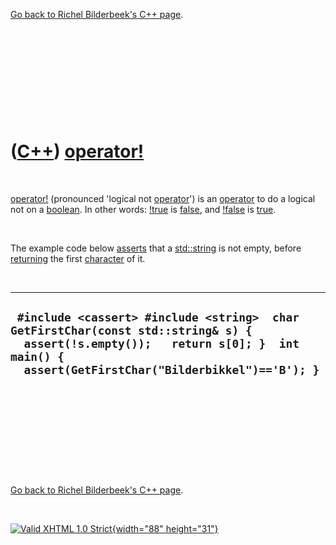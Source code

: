 

[Go back to Richel Bilderbeek's C++ page](Cpp.htm).

 

 

 

 

 

([C++](Cpp.htm)) [operator!](CppOperatorLogicalNot.htm)
=======================================================

 

[operator!](CppOperatorLogicalNot.htm) (pronounced 'logical not
[operator](CppOperator.htm)') is an [operator](CppOperator.htm) to do a
logical not on a [boolean](CppBool.htm). In other words:
[!](CppOperatorLogicalNot.htm)[true](CppTrue.htm) is
[false](CppFalse.htm), and
[!](CppOperatorLogicalNot.htm)[false](CppFalse.htm) is
[true](CppTrue.htm).

 

The example code below [asserts](CppAssert.htm) that a
[std::string](CppString.htm) is not empty, before
[returning](CppReturn.htm) the first [character](CppChar.htm) of it.

 

  ----------------------------------------------------------------------------------------------------------------------------------------------------------------------------------------
  ` #include <cassert> #include <string>  char GetFirstChar(const std::string& s) {   assert(!s.empty());   return s[0]; }  int main() {   assert(GetFirstChar("Bilderbikkel")=='B'); }`
  ----------------------------------------------------------------------------------------------------------------------------------------------------------------------------------------

 

 

 

 

 

[Go back to Richel Bilderbeek's C++ page](Cpp.htm).



 

[![Valid XHTML 1.0 Strict](valid-xhtml10.png){width="88"
height="31"}](http://validator.w3.org/check?uri=referer)
